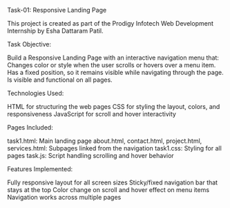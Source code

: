Task-01: Responsive Landing Page

This project is created as part of the Prodigy Infotech Web Development Internship by Esha Dattaram Patil.

Task Objective:

Build a Responsive Landing Page with an interactive navigation menu that:
Changes color or style when the user scrolls or hovers over a menu item.
Has a fixed position, so it remains visible while navigating through the page.
Is visible and functional on all pages.

Technologies Used:

HTML for structuring the web pages
CSS for styling the layout, colors, and responsiveness
JavaScript for scroll and hover interactivity

Pages Included:

task1.html: Main landing page
about.html, contact.html, project.html, services.html: Subpages linked from the navigation
task1.css: Styling for all pages
task.js: Script handling scrolling and hover behavior

Features Implemented:

Fully responsive layout for all screen sizes
Sticky/fixed navigation bar that stays at the top
Color change on scroll and hover effect on menu items
Navigation works across multiple pages
